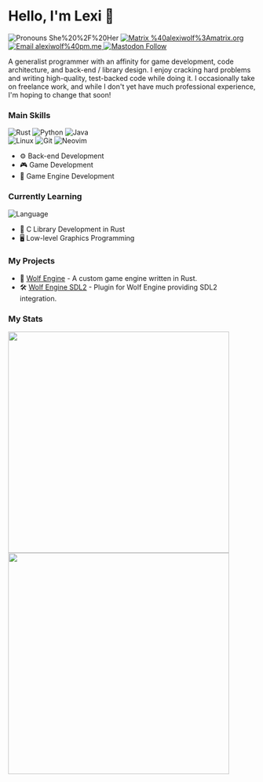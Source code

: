 # Hello, I'm Lexi 🐺

<span>
  <img alt="Pronouns She%20%2F%20Her" src="https://img.shields.io/badge/Pronouns-She%20%2F%20Her-ff69b4">
  <a href="https://matrix.org">
    <img 
      alt="Matrix %40alexiwolf%3Amatrix.org" 
      src="https://img.shields.io/badge/Matrix-%40alexiwolf%3Amatrix.org-blue?style=social&logo=Matrix"
    />
  </a>
  <a href="mailto://alexiwolf@pm.me">
    <img 
      alt="Email alexiwolf%40pm.me" 
      src="https://img.shields.io/badge/Email-alexiwolf%40pm.me-blue?style=social&logo=ProtonMail"
    />
  </a>
  <a rel="me" href="https://meow.social/@AlexiWolf">
    <img alt="Mastodon Follow" src="https://img.shields.io/mastodon/follow/108955894918920915?domain=https%3A%2F%2Fmeow.social&style=social">
  </a>
</span>
<br/>

A generalist programmer with an affinity for game development, code architecture, and back-end / library design.  I 
enjoy cracking hard problems and writing high-quality, test-backed code while doing it.  I occasionally take on 
freelance work, and while I don't yet have much professional experience, I'm hoping to change that soon!

### Main Skills 

<span>
  <img alt="Rust" src="https://img.shields.io/badge/-Rust-555555?logo=Rust&style=flat"/>
  <img alt="Python" src="https://img.shields.io/badge/-Python-blue?logo=Python&logoColor=f3ee2e"/>
  <img alt="Java" src="https://img.shields.io/badge/-Java-fe9c00?logo=Java&logoColor=white"/>
</span>
<br/>
<span>
  <img alt="Linux" src="https://img.shields.io/badge/-Linux-yellow?logo=Linux&logoColor=white">
  <img alt="Git" src="https://img.shields.io/badge/-Git-f05032?logo=GitHub&logoColor=white">
  <img alt="Neovim" src="https://img.shields.io/badge/-Neovim-57a143?logo=Neovim&logoColor=white">
</span>
<br/>

- ⚙️ Back-end Development
- 🎮 Game Development
- 🚀 Game Engine Development

### Currently Learning

<span>
  <img alt="Language" src="https://img.shields.io/badge/-Language-black?logo=C&logoColor=white">
</span>
<br/>

- 🧰 C Library Development in Rust
- 🖥️ Low-level Graphics Programming

### My Projects

- 🐺 [Wolf Engine](https://github.com/AlexiWolf/wolf_engine) - A custom game engine written in Rust.
- 🛠️ [Wolf Engine SDL2](https://github.com/AlexiWolf/wolf_engine_sdl2) - Plugin for Wolf Engine providing SDL2 integration.

### My Stats 

<img 
  style="width: 450px;" 
  src="https://github-readme-stats.vercel.app/api/top-langs/?username=AlexiWolf&layout=compact"
/>
<br/>
<img 
  style="width: 450px;" 
  src="https://github-readme-stats.vercel.app/api?username=AlexiWolf&count_private=true"
/>
